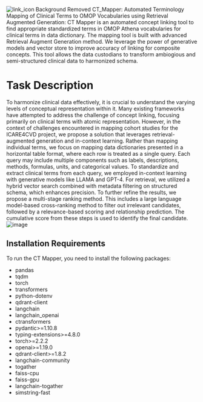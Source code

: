 ![link_icon Background Removed](https://github.com/user-attachments/assets/45a29e7d-58d3-4532-a5ef-b90daa624bc7) CT\_Mapper: Automated Terminology Mapping of Clinical Terms to OMOP Vocabularies using Retrieval Augmented Generation: 
CT Mapper is an automated concept linking tool to find appropriate standardized terms in OMOP Athena vocabularies for clinical terms in data dictionary. The mapping tool is built with advanced Retrieval Augment Generation method. We leverage the power of generative models and vector store to improve accuracy of linking for composite concepts. This tool allows the data custodians to transform ambiogious and semi-structured clinical data to harmonized schema.

# Task Description
To harmonize clinical data effectively, it is crucial to understand the varying levels of conceptual representation within it. Many existing frameworks have attempted to address the challenge of concept linking, focusing primarily on clinical terms with atomic representation. However, in the context of challenges encountered in mapping cohort studies for the ICARE4CVD project, we propose a solution that leverages retrieval-augmented generation and in-context learning. Rather than mapping individual terms, we focus on mapping data dictionaries presented in a horizontal table format, where each row is treated as a single query. Each query may include multiple components such as labels, descriptions, methods, formulas, units, and categorical values. To standardize and extract clinical terms from each query, we employed in-context learning with generative models like LLAMA and GPT-4. For retrieval, we utilized a hybrid vector search combined with metadata filtering on structured schema, which enhances precision. To further refine the results, we propose a multi-stage ranking method. This includes a large language model-based cross-ranking method to filter out irrelevant candidates, followed by a relevance-based scoring and relationship prediction. The cumulative score from these steps is used to identify the final candidate.
![image](https://github.com/user-attachments/assets/5fa77c82-58ad-4736-bc83-b3a57a33dab4)


## Installation Requirements

To run the CT Mapper, you need to install the following packages:

- pandas
- tqdm
- torch
- transformers
- python-dotenv
- qdrant-client
- langchain
- langchain_openai
- ctransformers
- pydantic>=1.10.8
- typing-extensions>=4.8.0
- torch>=2.2.2
- openai>=1.19.0
- qdrant-client>=1.8.2
- langchain-community
- togather
- faiss-cpu
- faiss-gpu
- langchain-togather
- simstring-fast
